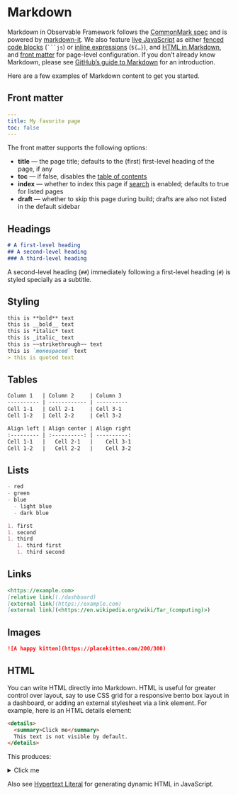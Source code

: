# Markdown

Markdown in Observable Framework follows the [CommonMark spec](https://spec.commonmark.org/) and is powered by [markdown-it](https://github.com/markdown-it/markdown-it).  We also feature [live JavaScript](./javascript) as either [fenced code blocks](./javascript#fenced-code-blocks) (<code>```js</code>) or [inline expressions](./javascript#inline-expressions) (<code>$\{…}</code>), and [HTML in Markdown](#html), and [front matter](#front-matter) for page-level configuration. If you don’t already know Markdown, please see [GitHub’s guide to Markdown](https://docs.github.com/en/get-started/writing-on-github/getting-started-with-writing-and-formatting-on-github/basic-writing-and-formatting-syntax) for an introduction.

Here are a few examples of Markdown content to get you started.

## Front matter

```yaml
---
title: My favorite page
toc: false
---
```

The front matter supports the following options:

- **title** — the page title; defaults to the (first) first-level heading of the page, if any
- **toc** — if false, disables the [table of contents](./config#toc)
- **index** — whether to index this page if [search](./search) is enabled; defaults to true for listed pages
- **draft** — whether to skip this page during build; drafts are also not listed in the default sidebar

## Headings

```md
# A first-level heading
## A second-level heading
### A third-level heading
```

<div class="note">A second-level heading (<code>##</code>) immediately following a first-level heading (<code>#</code>) is styled specially as a subtitle.</div>

## Styling

```md
this is **bold** text
this is __bold__ text
this is *italic* text
this is _italic_ text
this is ~~strikethrough~~ text
this is `monospaced` text
> this is quoted text
```

## Tables

```md
Column 1   | Column 2     | Column 3
---------- | ------------ | ----------
Cell 1-1   | Cell 2-1     | Cell 3-1
Cell 1-2   | Cell 2-2     | Cell 3-2
```

```md
Align left | Align center | Align right
:--------- | :----------: | ----------:
Cell 1-1   |   Cell 2-1   |    Cell 3-1
Cell 1-2   |   Cell 2-2   |    Cell 3-2
```

## Lists

```md
- red
- green
- blue
  - light blue
  - dark blue
```

```md
1. first
1. second
1. third
   1. third first
   1. third second
```

## Links

```md
<https://example.com>
[relative link](./dashboard)
[external link](https://example.com)
[external link](<https://en.wikipedia.org/wiki/Tar_(computing)>)
```

## Images

```md
![A happy kitten](https://placekitten.com/200/300)
```

## HTML

You can write HTML directly into Markdown. HTML is useful for greater control over layout, say to use CSS grid for a responsive bento box layout in a dashboard, or adding an external stylesheet via a link element. For example, here is an HTML details element:

```html run=false
<details>
  <summary>Click me</summary>
  This text is not visible by default.
</details>
```

This produces:

<details>
  <summary>Click me</summary>
  This text is not visible by default.
</details>

Also see [Hypertext Literal](./lib/htl) for generating dynamic HTML in JavaScript.
